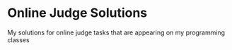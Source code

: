 # Online Judge Solutions
My solutions for online judge tasks that are appearing on my programming classes
